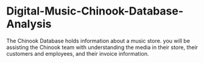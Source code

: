 # Digital-Music-Chinook-Database-Analysis
The Chinook Database holds information about a music store.  you will be assisting the Chinook team with understanding the media in their store, their customers and employees, and their invoice information.
